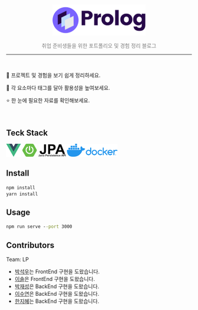<p align=center>
<img src="images/logo-black.png" style="zoom:15%;" width="50%"/>
</p>
<p align=center>
    <span style="color: gray">취업 준비생들을 위한 포트폴리오 및 경험 정리 블로그</span>
</p>

----



<p align=left>
    <br>
    <p>📃 프로젝트 및 경험을 보기 쉽게 정리하세요.</p>
    <p>🔖 각 요소마다 태그를 달아 활용성을 높여보세요.</p>
    <p>⭐ 한 눈에 필요한 자료를 확인해보세요.</p>
    <br>
</p>



## Teck Stack

<div>
    <img src="images/vue js.png" height="35">
    <img src="images/spring boot.png" height="35">
    <img src="images/jpa.png" height="35">
    <img src="images/docker.png" height="35">
</div>



## Install

```cmd
npm install
yarn install
```



## Usage

```cmd
npm run serve --port 3000
```



## Contributors

Team: LP

* [박석우](https://lab.ssafy.com/pseokwooo)는 FrontEnd 구현을 도왔습니다.
* [이솔](https://lab.ssafy.com/tedy55)은 FrontEnd 구현을 도왔습니다.
* [박재성](https://lab.ssafy.com/wotjd4305)은 BackEnd 구현을 도왔습니다.
* [이수연](https://lab.ssafy.com/qkdqnwpwp)은 BackEnd 구현을 도왔습니다.
* [한지혜](https://lab.ssafy.com/hangji0124)는 BackEnd 구현을 도왔습니다.

